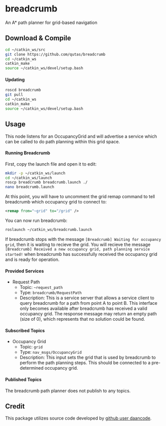 # breadcrumb
An A* path planner for grid-based navigation

## Download & Compile
```sh
cd ~/catkin_ws/src
git clone https://github.com/qutas/breadcrumb
cd ~/catkin_ws
catkin_make
source ~/catkin_ws/devel/setup.bash
```

#### Updating
```sh
roscd breadcrumb
git pull
cd ~/catkin_ws
catkin_make
source ~/catkin_ws/devel/setup.bash
```

## Usage
This node listens for an OccupancyGrid and will advertise a service which can be called to do path planning within this grid space.

#### Running Breadcrumb
First, copy the launch file and open it to edit:
```sh
mkdir -p ~/catkin_ws/launch
cd ~/catkin_ws/launch
roscp breadcrumb breadcrumb.launch ./
nano breadcrumb.launch
```
At this point, you will have to uncomment the grid remap command to tell breadcrumb which occupancy grid to connect to:
```xml
<remap from="~grid" to="/grid" />
```

You can now run breadcrumb:
```sh
roslaunch ~/catkin_ws/breadcrumb.launch
```
If breadcrumb stops with the message `[Breadcrumb] Waiting for occupancy grid`, then it is waiting to recieve the grid. You will recieve the message `[Breadcrumb] Received a new occupancy grid, path planning service started!` when breadcrumb has successfully received the occupancy grid and is ready for operation.

#### Provided Services
- Request Path
  - Topic: `~request_path`
  - Type: `breadcrumb/RequestPath`
  - Description: This is a service server that allows a service client to query breadcrumb for a path from point A to point B. This interface only becomes available after breadcrumb has received a valid occupancy grid. The response message may return an empty path (size of 0), which represents that no solution could be found. 

#### Subscribed Topics
- Occupancy Grid
  - Topic: `grid`
  - Type: `nav_msgs/OccupancyGrid`
  - Description: This input sets the grid that is used by breadcrumb to perform the path planning steps. This should be connected to a pre-determined occupancy grid.

#### Published Topics
The breadcrumb path planner does not publish to any topics.


## Credit
This package utilizes source code developed by [github user daancode](https://github.com/daancode/a-star).
